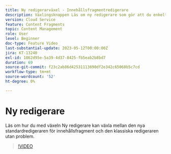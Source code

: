 ```yaml
---
title: Ny redigerarväxel - Innehållsfragmentredigerare
description: Växlingsknappen Läs om ny redigerare som gör att du enkelt kan växla mellan den vanliga redigeraren för nya innehållsfragment och den klassiska redigeraren.
version: Cloud Service
feature: Content Fragments
topic: Content Management
role: User
level: Beginner
doc-type: Feature Video
last-substantial-update: 2023-05-12T00:00:00Z
jira: KT-13240
exl-id: 1862d95e-5a39-4d37-8425-fb5eab2b8bd7
duration: 69
source-git-commit: f23c2ab86d42531113690df2e342c65060b5c7cd
workflow-type: tm+mt
source-wordcount: '52'
ht-degree: 0%

---
```


# Ny redigerare

Läs om hur du med växeln Ny redigerare kan växla mellan den nya standardredigeraren för innehållsfragment och den klassiska redigeraren utan problem.

>[!VIDEO](https://video.tv.adobe.com/v/3419312/?learn=on)

